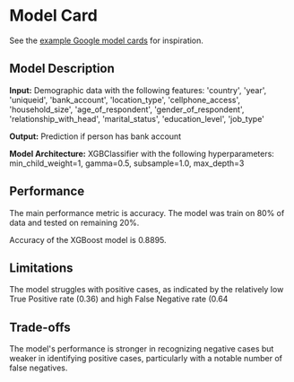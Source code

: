 # Model Card

See the [example Google model cards](https://modelcards.withgoogle.com/model-reports) for inspiration. 

## Model Description

**Input:** 
Demographic data with the following features: 'country', 'year', 'uniqueid', 'bank_account', 'location_type',
       'cellphone_access', 'household_size', 'age_of_respondent',
       'gender_of_respondent', 'relationship_with_head', 'marital_status',
       'education_level', 'job_type' 

**Output:** 
Prediction if person has bank account

**Model Architecture:** 
XGBClassifier with the following hyperparameters: min_child_weight=1, gamma=0.5, subsample=1.0, max_depth=3

## Performance

The main performance metric is accuracy.
The model was train on 80% of data and tested on remaining 20%.

Accuracy of the XGBoost model is 0.8895.

## Limitations

The model struggles with positive cases, as indicated by the relatively low True Positive rate (0.36) and high False Negative rate (0.64

## Trade-offs

The model's performance is stronger in recognizing negative cases but weaker in identifying positive cases, particularly with a notable number of false negatives.

